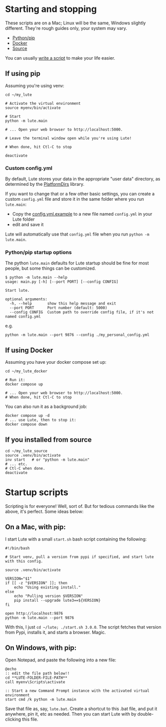 # Starting and stopping

These scripts are on a Mac; Linux will be the same, Windows slightly different.  They're rough guides only, your system may vary.

* [Python/pip](#if-using-pip)
* [Docker](#if-using-docker)
* [Source](#if-you-installed-from-source)

You can usually [write a script](#startup-scripts) to make your life easier.

## If using pip

Assuming you're using venv:

```
cd ~/my_lute

# Activate the virtual environment
source myenv/bin/activate

# Start
python -m lute.main

# ... Open your web browser to http://localhost:5000.

# Leave the terminal window open while you're using Lute!

# When done, hit Ctl-C to stop

deactivate
```

### Custom config.yml

By default, Lute stores your data in the appropriate "user data" directory, as determined by the [PlatformDirs](https://pypi.org/project/platformdirs/) library.

If you want to change that or a few other basic settings, you can create a custom `config.yml` file and store it in the same folder where you run `lute.main`:

* Copy the
[config.yml.example](https://raw.githubusercontent.com/jzohrab/lute-v3/master/lute/config/config.yml.example)
to a new file named `config.yml` in your Lute folder
* edit and save it

Lute will automatically use that `config.yml` file when you run `python -m lute.main`.

### Python/pip startup options

The python `lute.main` defaults for Lute startup should be fine for most people, but some things can be customized.

```
$ python -m lute.main --help
usage: main.py [-h] [--port PORT] [--config CONFIG]

Start lute.

optional arguments:
  -h, --help       show this help message and exit
  --port PORT      Port number (default: 5000)
  --config CONFIG  Custom path to override config file, if it's not named config.yml
```

e.g.

```
python -m lute.main --port 9876 --config ./my_personal_config.yml
```


## If using Docker

Assuming you have your docker compose set up:

```
cd ~/my_lute_docker

# Run it:
docker compose up

# ... Open your web browser to http://localhost:5000.
# When done, hit Ctl-C to stop
```

You can also run it as a background job:

```
docker compose up -d
# ... use Lute, then to stop it:
docker compose down
```

## If you installed from source

```
cd ~/my_lute_source
source .venv/bin/activate
inv start   # or "python -m lute.main"
# ... etc.
# Ctl-C when done.
deactivate
```

# Startup scripts

Scripting is for everyone!  Well, sort of.  But for tedious commands like the above, it's perfect.  Some ideas below:

## On a Mac, with pip:

I start Lute with a small `start.sh` bash script containing the following:

```
#!/bin/bash

# Start venv, pull a version from pypi if specified, and start lute with this config.

source .venv/bin/activate

VERSION="$1"
if [[ -z "$VERSION" ]]; then
    echo "Using existing install."
else
    echo "Pulling version $VERSION"
    pip install --upgrade lute3==${VERSION}
fi

open http://localhost:9876
python -m lute.main --port 9876
```

With this, I just `cd ~/lute; ./start.sh 3.0.0`.  The script fetches that version from Pypi, installs it, and starts a browser.  Magic.

## On Windows, with pip:

Open Notepad, and paste the following into a new file:

```
@echo
:: edit the file path below!!
cd **LUTE-FOLDER-FILE-PATH**
call myenv\Scripts\activate

:: Start a new Command Prompt instance with the activated virtual environment
start cmd /k python -m lute.main
```

Save that file as, say, `lute.bat`.  Create a shortcut to this .bat file, and put it anywhere, pin it, etc as needed.  Then you can start Lute with by double-clicking this file.